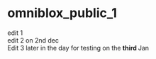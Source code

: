 # omniblox_public_1
edit 1 <br>
edit 2 on 2nd dec <br>
Edit 3 later in the day for testing on the <b> third </b> Jan
